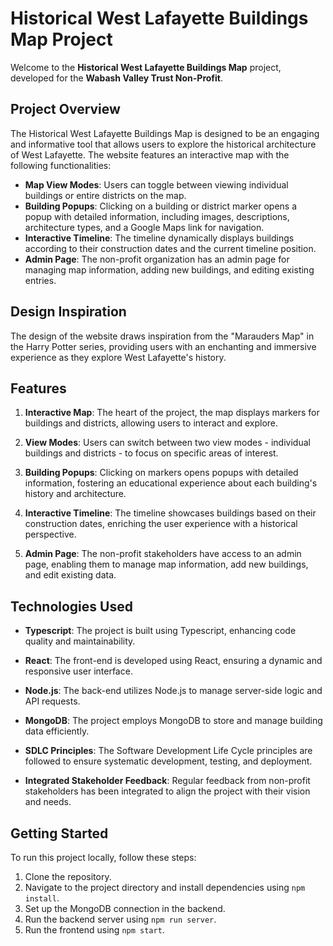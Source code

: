 # Historical West Lafayette Buildings Map Project

Welcome to the **Historical West Lafayette Buildings Map** project, developed for the **Wabash Valley Trust Non-Profit**.

## Project Overview

The Historical West Lafayette Buildings Map is designed to be an engaging and informative tool that allows users to explore the historical architecture of West Lafayette. The website features an interactive map with the following functionalities:

- **Map View Modes**: Users can toggle between viewing individual buildings or entire districts on the map.
- **Building Popups**: Clicking on a building or district marker opens a popup with detailed information, including images, descriptions, architecture types, and a Google Maps link for navigation.
- **Interactive Timeline**: The timeline dynamically displays buildings according to their construction dates and the current timeline position.
- **Admin Page**: The non-profit organization has an admin page for managing map information, adding new buildings, and editing existing entries.

## Design Inspiration

The design of the website draws inspiration from the "Marauders Map" in the Harry Potter series, providing users with an enchanting and immersive experience as they explore West Lafayette's history.

## Features

1. **Interactive Map**: The heart of the project, the map displays markers for buildings and districts, allowing users to interact and explore.

2. **View Modes**: Users can switch between two view modes - individual buildings and districts - to focus on specific areas of interest.

3. **Building Popups**: Clicking on markers opens popups with detailed information, fostering an educational experience about each building's history and architecture.

4. **Interactive Timeline**: The timeline showcases buildings based on their construction dates, enriching the user experience with a historical perspective.

5. **Admin Page**: The non-profit stakeholders have access to an admin page, enabling them to manage map information, add new buildings, and edit existing data.

## Technologies Used

- **Typescript**: The project is built using Typescript, enhancing code quality and maintainability.

- **React**: The front-end is developed using React, ensuring a dynamic and responsive user interface.

- **Node.js**: The back-end utilizes Node.js to manage server-side logic and API requests.

- **MongoDB**: The project employs MongoDB to store and manage building data efficiently.

- **SDLC Principles**: The Software Development Life Cycle principles are followed to ensure systematic development, testing, and deployment.

- **Integrated Stakeholder Feedback**: Regular feedback from non-profit stakeholders has been integrated to align the project with their vision and needs.

## Getting Started

To run this project locally, follow these steps:

1. Clone the repository.
2. Navigate to the project directory and install dependencies using `npm install`.
3. Set up the MongoDB connection in the backend.
4. Run the backend server using `npm run server`.
5. Run the frontend using `npm start`.



